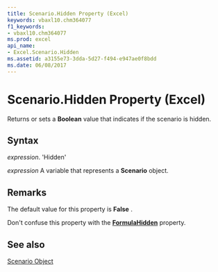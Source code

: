 ```yaml
---
title: Scenario.Hidden Property (Excel)
keywords: vbaxl10.chm364077
f1_keywords:
- vbaxl10.chm364077
ms.prod: excel
api_name:
- Excel.Scenario.Hidden
ms.assetid: a3155e73-3dda-5d27-f494-e947ae0f8bdd
ms.date: 06/08/2017
---
```



# Scenario.Hidden Property (Excel)

Returns or sets a  **Boolean** value that indicates if the scenario is hidden.


## Syntax

 _expression_. 'Hidden'

 _expression_ A variable that represents a **Scenario** object.


## Remarks

The default value for this property is  **False** .

Don't confuse this property with the  **[FormulaHidden](Excel.Range.FormulaHidden.md)** property.


## See also


[Scenario Object](Excel.Scenario.md)


